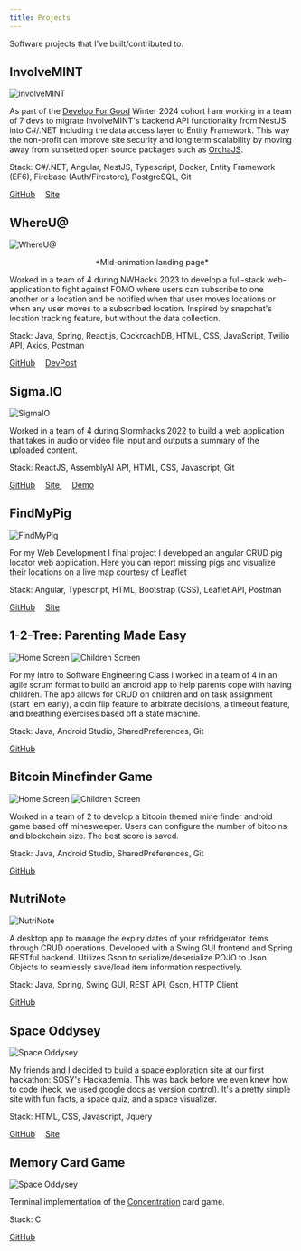 ```yaml
---
title: Projects
---
```

<head>
  <title>Two Photos Side by Side</title>
  <link rel="stylesheet" href="../style.css">
</head>

Software projects that I've built/contributed to.


## InvolveMINT
![involveMINT](../posts/attachments/involvemint.png)

As part of the <a target="_blank" href="https://www.developforgood.org/">Develop For Good</a> Winter 2024 cohort I am working in a team of 7 devs to migrate InvolveMINT's backend API functionality from NestJS into C#/.NET including the data access layer to Entity Framework. This way the non-profit can improve site security and long term scalability by moving away from sunsetted open source packages such as  <a target="_blank" href="https://github.com/jczacharia/orcha">OrchaJS</a>.

Stack: C#/.NET, Angular, NestJS, Typescript, Docker, Entity Framework (EF6), Firebase (Auth/Firestore), PostgreSQL, Git

<a target="_blank" href="https://github.com/involveMINT/iMPublic">GitHub</a>&emsp;
<a target="_blank" href="https://involvemint.io/">Site</a>

## WhereU@
![WhereU@](../posts/attachments/whereUAt.png)
<center> *Mid-animation landing page* </center>

Worked in a team of 4 during NWHacks 2023 to develop a full-stack web-application to fight against FOMO where users can subscribe to one another or a location and be notified when that user moves locations or when any user moves to a subscribed location. Inspired by snapchat's location tracking feature, but without the data collection.

Stack: Java, Spring, React.js, CockroachDB, HTML, CSS, JavaScript, Twilio API, Axios, Postman

<a target="_blank" href="https://github.com/JohnsonL111/where-u-at">GitHub</a>&emsp;
<a target="_blank" href="https://devpost.com/software/whereu">DevPost</a>

## Sigma.IO
![SigmaIO](../posts/attachments/sigmaIO.png)

Worked in a team of 4 during Stormhacks 2022 to build a web application that takes in audio or video file input and outputs a summary of the uploaded content.

Stack: ReactJS, AssemblyAI API, HTML, CSS, Javascript, Git

<a target="_blank" href="https://github.com/JohnsonL111/Sigma.io">GitHub</a>&emsp;
<a target="_blank" href="https://sigmaio.netlify.app/">Site </a> &emsp;
<a target="_blank" href="https://www.youtube.com/watch?v=9fAU0wKU-hQ">Demo</a>

## FindMyPig
![FindMyPig](../posts/attachments/findMyPig.png)

For my Web Development I final project I developed an angular CRUD pig locator web application. Here you can report missing pigs and visualize their locations on a live map courtesy of Leaflet 

Stack: Angular, Typescript, HTML, Bootstrap (CSS), Leaflet API, Postman

<a target="_blank" href="https://github.com/JohnsonL111/find-my-pig">GitHub</a>&emsp;
<a target="_blank" href="https://findmypig.netlify.app/">Site </a>

## 1-2-Tree: Parenting Made Easy
<div class="image-container">
  <img src="../posts/attachments/parentingMadeEasyPic1.png" alt="Home Screen">
  <img src="../posts/attachments/parentingMadeEasyPic2.png" alt="Children Screen">
</div>

For my Intro to Software Engineering Class I worked in a team of 4 in an agile scrum format to build an android app to help parents cope with having children. The app allows for CRUD on children and on task assignment (start 'em early), a coin flip feature to arbitrate decisions, a timeout feature, and breathing exercises based off a state machine.

Stack: Java, Android Studio, SharedPreferences, Git

<a target="_blank" href="https://github.com/JohnsonL111?page=2&tab=repositories">GitHub</a>&emsp;

## Bitcoin Minefinder Game
<div>
  <img src="../posts/attachments/mineFinderPic1.png" alt="Home Screen">
  <img src="../posts/attachments/mineFinderPic2.png" alt="Children Screen">
</div>

Worked in a team of 2 to develop a bitcoin themed mine finder android game based off minesweeper. Users can configure the number of bitcoins and blockchain size. The best score is saved.

Stack: Java, Android Studio, SharedPreferences, Git

<a target="_blank" href="https://github.com/JohnsonL111/Totally-Accurate-Bitcoin-Mining-Simulator?tab=readme-ov-filetab=repositories">GitHub</a>&emsp;

## NutriNote
![NutriNote](../posts/attachments/consumableItem.png)

A desktop app to manage the expiry dates of your refridgerator items through CRUD operations. Developed with a Swing GUI frontend and Spring RESTful backend. Utilizes Gson to serialize/deserialize POJO to Json Objects to seamlessly save/load item information respectively.

Stack: Java, Spring, Swing GUI, REST API, Gson, HTTP Client

<a target="_blank" href="https://github.com/JohnsonL111/nutri-note">GitHub</a>&emsp;

## Space Oddysey
![Space Oddysey](../posts/attachments/spaceOddysey.png)

My friends and I decided to build a space exploration site at our first hackathon: SOSY's Hackademia. This was back before we even knew how to code (heck, we used google docs as version control). It's a pretty simple site with fun facts, a space quiz, and a space visualizer.

Stack: HTML, CSS, Javascript, Jquery

<a target="_blank" href="https://github.com/JohnsonL111/Space-Odyssey">GitHub</a>&emsp;
<a target="_blank" href="https://spaceodysseyhackademia.netlify.app/">Site</a>&emsp;

## Memory Card Game
![Space Oddysey](../posts/attachments/memoryCardGame.png)

Terminal implementation of the <a target="_blank" href="https://en.wikipedia.org/wiki/Concentration_(card_game)">Concentration</a> card game.

Stack: C

<a target="_blank" href="https://github.com/JohnsonL111/Concentration-Memory-Card-Game">GitHub</a>&emsp;